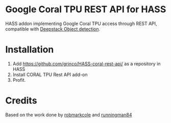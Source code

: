 # Google Coral TPU REST API for HASS
HASS addon implementing Google Coral TPU access through REST API, compatible with [Deepstack Object detection](https://github.com/robmarkcole/HASS-Deepstack-object).

# Installation

1. Add https://github.com/grinco/HASS-coral-rest-api/ as a repository in HASS
2. Install CORAL TPU Rest API add-on
3. Profit.

# Credits

Based on the work done by [robmarkcole](https://github.com/robmarkcole/coral-pi-rest-server/) and [runningman84](https://github.com/runningman84/docker-coral-rest-server)


